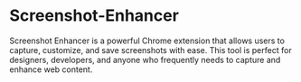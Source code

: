 # Screenshot-Enhancer
Screenshot Enhancer is a powerful Chrome extension that allows users to capture, customize, and save screenshots with ease. This tool is perfect for designers, developers, and anyone who frequently needs to capture and enhance web content.

